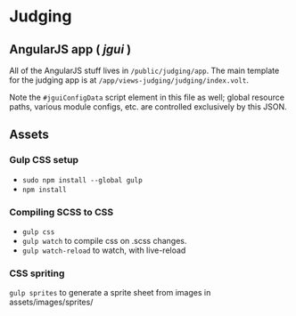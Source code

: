 # Judging

## AngularJS app ( *jgui* )

All of the AngularJS stuff lives in `/public/judging/app`. The main template for
the judging app is at `/app/views-judging/judging/index.volt`.

Note the `#jguiConfigData` script element in this file as well; global resource
paths, various module configs, etc. are controlled exclusively by this JSON.

## Assets

### Gulp CSS setup

* `sudo npm install --global gulp`
* `npm install`

### Compiling SCSS to CSS

* `gulp css`
* `gulp watch` to compile css on .scss changes.
* `gulp watch-reload` to watch, with live-reload

### CSS spriting

`gulp sprites` to generate a sprite sheet from images in assets/images/sprites/
